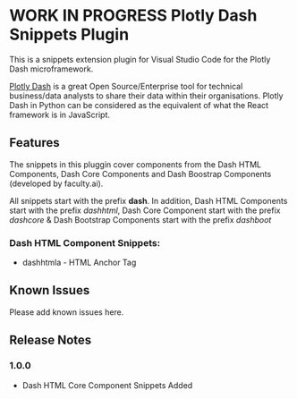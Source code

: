 # **WORK IN PROGRESS** Plotly Dash Snippets Plugin 

This is a snippets extension plugin for Visual Studio Code for the Plotly Dash microframework.

[Plotly Dash](https://plotly.com/dash/) is a great Open Source/Enterprise tool for technical business/data analysts to share their data within their organisations. Plotly Dash in Python can be considered as the equivalent of what the React framework is in JavaScript.

## Features

The snippets in this pluggin cover components from the Dash HTML Components, Dash Core Components and Dash Boostrap Components (developed by faculty.ai).

All snippets start with the prefix **dash**. In addition, Dash HTML Components start with the prefix *dashhtml*, Dash Core Component start with the prefix *dashcore* & Dash Bootstrap Components start with the prefix *dashboot*
<!-- \!\[feature X\]\(images/feature-x.png\) -->

### Dash HTML Component Snippets:

- dashhtmla - HTML Anchor Tag

## Known Issues
Please add known issues here. 

## Release Notes

### 1.0.0
- Dash HTML Core Component Snippets Added
